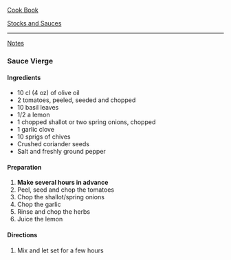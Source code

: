 [Cook Book](https://github.com/vmsmith/CookBook/blob/master/README.md)  

[Stocks and Sauces](https://github.com/vmsmith/CookBook/blob/master/sauces.md)  

-----  

[Notes](https://github.com/vmsmith/CookBook/blob/master/notes.md)  

### Sauce Vierge   

#### Ingredients   
* 10 cl (4 oz) of olive oil
* 2 tomatoes, peeled, seeded and chopped    
* 10 basil leaves  
* 1/2 a lemon  
* 1 chopped shallot or two spring onions, chopped   
* 1 garlic clove    
* 10 sprigs of chives    
* Crushed coriander seeds   
* Salt and freshly ground pepper  

#### Preparation  

1. **Make several hours in advance**  
2. Peel, seed and chop the tomatoes   
3. Chop the shallot/spring onions  
4. Chop the garlic  
5. Rinse and chop the herbs  
6. Juice the lemon  

#### Directions  

1. Mix and let set for a few hours  
